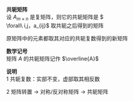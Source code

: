 **共轭矩阵**  
设 $A_{m\times n}$ 是复矩阵，则它的共轭矩阵是 $  
\forall\ i,j，a_{ij}$ 取共轭之后得到的矩阵  
  
原矩阵中的元素都取其对应的共轭复数得到的新矩阵  
  
**数学记号**  
矩阵 $A$ 的共轭矩阵记作 $\overline{A}$  
  
**说明**  
1 共轭复数：实部不变，虚部取其相反数  
  
2 矩阵转置 $\to$ 对称/反对称矩阵 $\to$ 共轭矩阵  
